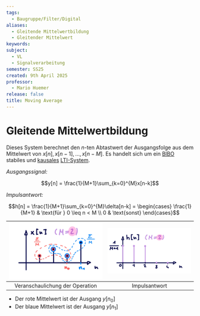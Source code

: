 ```yaml
---
tags:
  - Baugruppe/Filter/Digital
aliases:
  - Gleitende Mittelwertbildung
  - Gleitender Mittelwert
keywords: 
subject:
  - VL
  - Signalverarbeitung
semester: SS25
created: 9th April 2025
professor:
  - Mario Huemer
release: false
title: Moving Average
---
```


# Gleitende Mittelwertbildung

Dieses System berechnet den $n$-ten Abtastwert der Ausgangsfolge aus dem Mittelwert von $x[n],x[n-1], \dots ,x[n-M]$. Es handelt sich um ein [BIBO](Stabilität%20und%20Beschränktheit.md) stabiles und [kausales](Kausalität.md) [LTI-System](Zeitdiskrete%20LTI-Systeme.md).

*Ausgangssignal:*

$$y[n] = \frac{1}{M+1}\sum_{k=0}^{M}x[n-k]$$

*Impulsantwort:*

$$h[n] = \frac{1}{M+1}\sum_{k=0}^{M}\delta[n-k] = \begin{cases} \frac{1}{M+1} & \text{für } 0 \leq n < M \\ 0 & \text{sonst} \end{cases}$$

| ![invert_dark](assets/MovingAvgSignal.png) | ![invert_dark](assets/MovingAvgImpulseResponse.png) |
| :----------------------------------------: | :-------------------------------------------------: |
| Veranschaulichung der Operation            | Impulsantwort                                       |

- Der rote Mittelwert ist der Ausgang $y[n_{0}]$
- Der blaue Mittelwert ist der Ausgang $y[n_{1}]$